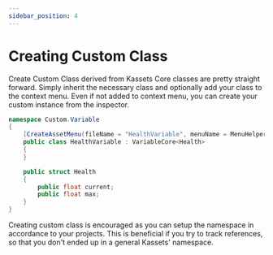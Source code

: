 ```yaml
---
sidebar_position: 4
---
```


# Creating Custom Class

Create Custom Class derived from Kassets Core classes are pretty straight forward.
Simply inherit the necessary class and optionally add your class to the context menu.
Even if not added to context menu, you can create your custom instance from the inspector.

```cs
namespace Custom.Variable
{
    [CreateAssetMenu(fileName = "HealthVariable", menuName = MenuHelper.DefaultVariableMenu + "HealthVariable", order = 100)]
    public class HealthVariable : VariableCore<Health>
    {
    }

    public struct Health
    {
        public float current;
        public float max;
    }
}
```

Creating custom class is encouraged as you can setup the namespace in accordance to your projects.
This is beneficial if you try to track references, so that you don't ended up in a general Kassets' namespace.
